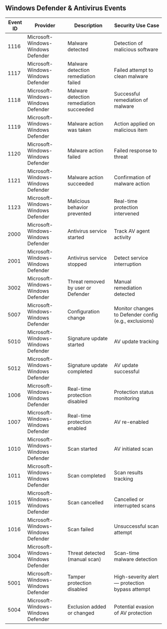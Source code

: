 ## Windows Defender & Antivirus Events

| Event ID | Provider                          | Description                                                  | Security Use Case                                              |
|----------|-----------------------------------|--------------------------------------------------------------|----------------------------------------------------------------|
| 1116     | Microsoft-Windows-Windows Defender | Malware detected                                             | Detection of malicious software                                |
| 1117     | Microsoft-Windows-Windows Defender | Malware detection remediation failed                         | Failed attempt to clean malware                                |
| 1118     | Microsoft-Windows-Windows Defender | Malware detection remediation succeeded                      | Successful remediation of malware                              |
| 1119     | Microsoft-Windows-Windows Defender | Malware action was taken                                     | Action applied on malicious item                               |
| 1120     | Microsoft-Windows-Windows Defender | Malware action failed                                        | Failed response to threat                                      |
| 1121     | Microsoft-Windows-Windows Defender | Malware action succeeded                                     | Confirmation of malware action                                 |
| 1123     | Microsoft-Windows-Windows Defender | Malicious behavior prevented                                 | Real-time protection intervened                                |
| 2000     | Microsoft-Windows-Windows Defender | Antivirus service started                                    | Track AV agent activity                                        |
| 2001     | Microsoft-Windows-Windows Defender | Antivirus service stopped                                    | Detect service interruption                                    |
| 3002     | Microsoft-Windows-Windows Defender | Threat removed by user or Defender                           | Manual remediation detected                                    |
| 5007     | Microsoft-Windows-Windows Defender | Configuration change                                         | Monitor changes to Defender config (e.g., exclusions)          |
| 5010     | Microsoft-Windows-Windows Defender | Signature update started                                     | AV update tracking                                             |
| 5012     | Microsoft-Windows-Windows Defender | Signature update completed                                   | AV update successful                                           |
| 1006     | Microsoft-Windows-Windows Defender | Real-time protection disabled                                | Protection status monitoring                                   |
| 1007     | Microsoft-Windows-Windows Defender | Real-time protection enabled                                 | AV re-enabled                                                 |
| 1010     | Microsoft-Windows-Windows Defender | Scan started                                                 | AV initiated scan                                              |
| 1011     | Microsoft-Windows-Windows Defender | Scan completed                                               | Scan results tracking                                          |
| 1015     | Microsoft-Windows-Windows Defender | Scan cancelled                                               | Cancelled or interrupted scans                                 |
| 1016     | Microsoft-Windows-Windows Defender | Scan failed                                                  | Unsuccessful scan attempt                                      |
| 3004     | Microsoft-Windows-Windows Defender | Threat detected (manual scan)                                | Scan-time malware detection                                   |
| 5001     | Microsoft-Windows-Windows Defender | Tamper protection disabled                                   | High-severity alert — protection bypass attempt                |
| 5004     | Microsoft-Windows-Windows Defender | Exclusion added or changed                                   | Potential evasion of AV protection                            |
